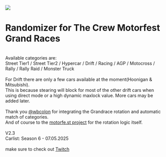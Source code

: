 [<img src="https://github.com/user-attachments/assets/f32ae56e-248a-4780-9c39-da9c1b17f73e">](https://shogun160.github.io/TCM-ZEN_DOMIZER/zendomizer.html)
# **Randomizer for The Crew Motorfest Grand Races**
<br>Available categories are:
<br>Street Tier1 / Street Tier2 / Hypercar / Drift / Racing / AGP / Motocross / Rally / Rally Raid / Monster Truck
<br>
<br>For Drift there are only a few cars available at the moment(Hoonigan & Mitsubishi).
<br>This is because stearing will block for most of the other drift cars when using direct mode or a high dynamic maxlock value. More cars may be added later.
<br>
<br>Thank you [@wbcolon](https://github.com/wbcolon) for integrating the Grandrace rotation and automatic match of categories. 
<br>And of course to the [motorfe.st project](https://github.com/calamity-inc/motorfe.st/) for the rotation logic itself.
<br>
<br>V2.3
<br>Carlist: Season 6 - 07.05.2025
<br>
<br>make sure to check out [Twitch](https://www.twitch.tv/xthepapapyr0)



